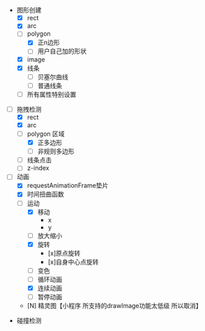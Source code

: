 #

- 图形创建
    - [x] rect
    - [x] arc
    - [ ] polygon
        - [x] 正n边形
        - [ ] 用户自己加的形状
    -  [x] image
    -  [x] 线条    
        -  [ ] 贝塞尔曲线
        -  [ ] 普通线条
    - [ ] 所有属性特别设置
-  [ ] 拖拽检测
    -  [x] rect
    -  [x] arc
    -  [ ] polygon 区域 
        -  [x] 正多边形
        -  [ ] 非规则多边形
    -  [ ] 线条点击
    -  [ ] z-index
-  [ ] 动画
    -  [x] requestAnimationFrame垫片
    -  [x] 时间扭曲函数
    -  [ ] 运动
        -  [x] 移动
            -  x
            -  y
        -  [ ] 放大缩小
        -  [x] 旋转
            -  [x]原点旋转
            -  [x]自身中心点旋转
        -  [ ] 变色
        -  [ ] 循环动画
        -  [x] 连续动画 
        -  [ ] 暂停动画
    -  [N] 精灵图【小程序 所支持的drawImage功能太低级 所以取消】

- 碰撞检测